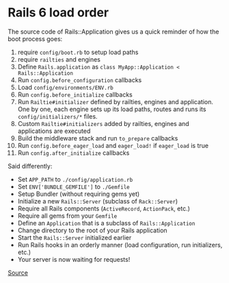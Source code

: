 # Rails 6 load order

The source code of Rails::Application gives us a quick reminder of how the boot process goes:

01. require `config/boot.rb` to setup load paths
02. require `railties` and engines
03. Define `Rails.application` as `class MyApp::Application < Rails::Application`
04. Run `config.before_configuration` callbacks
05. Load `config/environments/ENV.rb`
06. Run `config.before_initialize` callbacks
07. Run `Railtie#initializer` defined by railties, engines and application. One by one, each engine sets up its load paths, routes and runs its `config/initializers/*` files.
08. Custom `Railtie#initializers` added by railties, engines and applications are executed
09. Build the middleware stack and run `to_prepare` callbacks
10. Run `config.before_eager_load` and `eager_load!` if `eager_load` is true
11. Run `config.after_initialize` callbacks


Said differently:

- Set `APP_PATH` to `./config/application.rb`
- Set `ENV['BUNDLE_GEMFILE']` to `./Gemfile`
- Setup Bundler (without requiring gems yet)
- Initialize a new `Rails::Server` (subclass of `Rack::Server`)
- Require all Rails components (`ActiveRecord`, `ActionPack`, etc.)
- Require all gems from your `Gemfile`
- Define an `Application` that is a subclass of `Rails::Application`
- Change directory to the root of your Rails application
- Start the `Rails::Server` initialized earlier
- Run Rails hooks in an orderly manner (load configuration, run initializers, etc.)
- Your server is now waiting for requests!

[Source](https://makandracards.com/makandra/678-load-order-of-the-environment)
